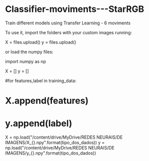 # Classifier-moviments---StarRGB
Train different models using Transfer Learning - 6 moviments


To use it, import the folders with your custom images running:

X = files.upload()
y = files.upload()

or load the numpy files:

import numpy as np

X = []
y = []

#for features,label in training_data:
#    X.append(features)
#    y.append(label)

X = np.load("/content/drive/MyDrive/REDES NEURAIS/DE IMAGENS/X_{}.npy".format(tipo_dos_dados))
y = np.load("/content/drive/MyDrive/REDES NEURAIS/DE IMAGENS/y_{}.npy".format(tipo_dos_dados))

